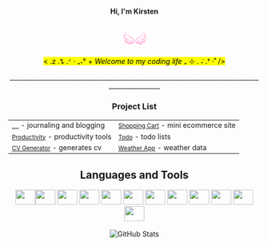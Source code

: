 <h4 align="center">
Hi, I'm Kirsten <br/><br/>
 
![wings](https://github.com/i252-hub/i252-hub/blob/main/wingss.gif)

</h4>

<div align="center">

<mark> < .𝗓 .𐰁 .ᐟ ⋅ ₊˖° + _Welcome to my coding life_ ₊ ⊹ . ݁˖ .ᶻ ‧˚ /> </mark>
</div>
<div align="center">
______________________________________________________________________________________________
 </div>

<div align="center">
<h3>Project List</h3>

<table>
  <tr>
    <td><a href="https://github.com/i252-hub/love-jesus-A-Journaling-and-Community-Web-App"><span style="font-size: 1px;">Christian Journal/Community</span></a> - journaling and blogging </td>
    <td><a href="https://github.com/i252-hub/Shopping-Cart"><span style="font-size: 12px;">Shopping Cart</span></a> - mini ecommerce site</td>
  </tr>
  <tr>
    <td><a href="https://github.com/i252-hub/iwrite-website"><span style="font-size: 12px;">Productivity</span></a> - productivity tools</td>
    <td><a href="https://github.com/i252-hub/todo"><span style="font-size: 12px;">Todo</span></a> - todo lists</td>
  </tr>
   <tr>
    <td><a href="https://github.com/i252-hub/CV-Application"><span style="font-size: 12px;">CV Generator</span></a> - generates cv</td>
    <td><a href="https://github.com/i252-hub/weather-app"><span style="font-size: 12px;">Weather App</span></a> - weather data</td>
  </tr>
</table>



</div>

<div align="center">

## Languages and Tools
<img width=40 height=30 src="https://cdn.jsdelivr.net/gh/devicons/devicon@latest/icons/html5/html5-original.svg" /><img  width=40 height=30 src="https://cdn.jsdelivr.net/gh/devicons/devicon@latest/icons/css3/css3-original.svg" />
<img  width=40 height=30 src="https://cdn.jsdelivr.net/gh/devicons/devicon@latest/icons/javascript/javascript-plain.svg" />
<img  width=40 height=30 src="https://cdn.jsdelivr.net/gh/devicons/devicon@latest/icons/tailwindcss/tailwindcss-original.svg" />
<img  width=40 height=30 src="https://cdn.jsdelivr.net/gh/devicons/devicon@latest/icons/sass/sass-original.svg" />
<img  width=40 height=30 src="https://cdn.jsdelivr.net/gh/devicons/devicon@latest/icons/react/react-original.svg" />
<img  width=40 height=30 src="https://cdn.jsdelivr.net/gh/devicons/devicon@latest/icons/vite/vite-original.svg" />
<img  width=40 height=30 src="https://cdn.jsdelivr.net/gh/devicons/devicon@latest/icons/typescript/typescript-original.svg" />
<img  width=40 height=30 src="https://cdn.jsdelivr.net/gh/devicons/devicon@latest/icons/redux/redux-original.svg" />
<img  width=40 height=30 src="https://cdn.jsdelivr.net/gh/devicons/devicon@latest/icons/nextjs/nextjs-original.svg" />
<img  width=40 height=30 src="https://cdn.jsdelivr.net/gh/devicons/devicon@latest/icons/figma/figma-original.svg" />
<img  width=40 height=30 src="https://cdn.jsdelivr.net/gh/devicons/devicon@latest/icons/github/github-original.svg" />
          
          
          
![GitHub Stats](https://github-readme-stats.vercel.app/api/top-langs/?username=i252-hub&theme=default&show_icons=true&hide_border=true&layout=compact) 

 </div>
          

          

          

          
          
          



